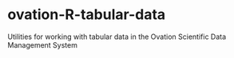 ovation-R-tabular-data
======================

Utilities for working with tabular data in the Ovation Scientific Data Management System
